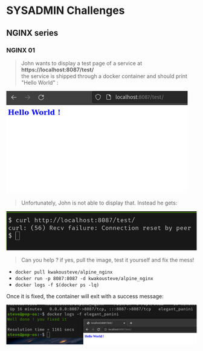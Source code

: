 # SYSADMIN Challenges  

## NGINX series  

### NGINX 01  

>John wants to display a test page of a service at **https://localhost:8087/test/**  
the service is shipped through a docker container and should print "Hello World" : 

![](./hello_world.png)

> Unfortunately, John is not able to display that. Instead he gets:  

![](./error.png)

> Can you help ?
if yes, pull the image, test it yourself and fix the mess!

* `docker pull kwakousteve/alpine_nginx`  
* `docker run -p 8087:8087 -d kwakousteve/alpine_nginx` 
* `docker logs -f $(docker ps -lq)` 

Once it is fixed, the container will exit with a success message:  

![](./ok.png)


